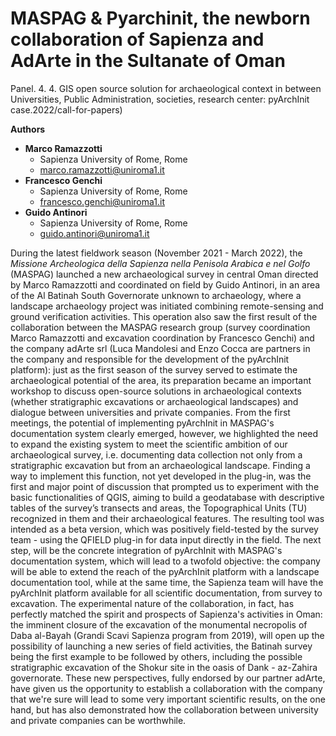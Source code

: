 # MASPAG & Pyarchinit, the newborn collaboration of Sapienza and AdArte in the Sultanate of Oman

Panel. 4. 4. GIS open source solution for archaeological context in between Universities, Public Administration, societies, research center: pyArchInit case.2022/call-for-papers)


**Authors**

- **Marco Ramazzotti**
  - Sapienza University of Rome, Rome
  - [marco.ramazzotti@uniroma1.it](mailto:marco.ramazzotti@uniroma1.it)
- **Francesco Genchi**
  - Sapienza University of Rome, Rome
  - [francesco.genchi@uniroma1.it](mailto:francesco.genchi@uniroma1.it)
- **Guido Antinori**
  - Sapienza University of Rome, Rome
  - [guido.antinori@uniroma1.it](mailto:guido.antinori@uniroma1.it)


During the latest fieldwork season (November 2021 - March 2022), the 
_Missione Archeologica della Sapienza nella Penisola Arabica e nel Golfo_ (MASPAG) 
launched a new archaeological survey in central Oman directed by Marco Ramazzotti and 
coordinated on field by Guido Antinori, in an area of the Al Batinah South Governorate 
unknown to archaeology, where a landscape archaeology project was initiated combining 
remote-sensing and ground verification activities. This operation also saw the first 
result of the collaboration between the MASPAG research group 
(survey coordination Marco Ramazzotti and excavation coordination by Francesco Genchi) and the 
company adArte srl (Luca Mandolesi and Enzo Cocca are partners in the company and responsible 
for the development of the pyArchInit platform): just as the first season of the survey served 
to estimate the archaeological potential of the area, its preparation became an important 
workshop to discuss open-source solutions in archaeological contexts (whether stratigraphic 
excavations or archaeological landscapes) and dialogue between universities and private companies. 
From the first meetings, the potential of implementing pyArchInit in MASPAG's documentation 
system clearly emerged, however, we highlighted the need to expand the existing system 
to meet the scientific ambition of our archaeological survey, i.e. documenting data collection 
not only from a stratigraphic excavation but from an archaeological landscape. 
Finding a way to implement this function, not yet developed in the plug-in, was the 
first and major point of discussion that prompted us to experiment with the basic 
functionalities of QGIS, aiming to build a geodatabase with descriptive tables of the 
survey’s transects and areas, the Topographical Units (TU) recognized in them and their 
archaeological features. The resulting tool was intended as a beta version, which was positively 
field-tested by the survey team - using the QFIELD plug-in for data input directly in the field. 
The next step, will be the concrete integration of pyArchInit with MASPAG's documentation system, which 
will lead to a twofold objective: the company will be able to extend the reach of the pyArchInit 
platform with a landscape documentation tool, while at the same time, the Sapienza team will have 
the pyArchInit platform available for all scientific documentation, from survey to excavation. 
The experimental nature of the collaboration, in fact, has perfectly matched the spirit and prospects 
of Sapienza's activities in Oman: the imminent closure of the excavation of the monumental 
necropolis of Daba al-Bayah (Grandi Scavi Sapienza program from 2019), will open up the possibility 
of launching a new series of field activities, the Batinah survey being the first example to be 
followed by others, including the possible stratigraphic excavation of the Shokur site in the oasis of 
Dank - az-Zahira governorate. These new perspectives, fully endorsed by our partner adArte, have given 
us the opportunity to establish a collaboration with the company that we're sure will lead to some very 
important scientific results, on the one hand, but has also demonstrated how the collaboration 
between university and private companies can be worthwhile.
